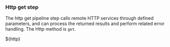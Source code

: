### Http get step

The http get pipeline step calls remote HTTP services through defined parameters, and can process the returned results and perform related
error handling. The Http method is `get`.

${http}
